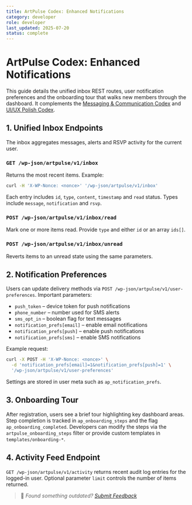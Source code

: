 ```yaml
---
title: ArtPulse Codex: Enhanced Notifications
category: developer
role: developer
last_updated: 2025-07-20
status: complete
---
```

# ArtPulse Codex: Enhanced Notifications

This guide details the unified inbox REST routes, user notification preferences and the onboarding tour that walks new members through the dashboard. It complements the [Messaging & Communication Codex](messaging-communication-codex.md) and [UI/UX Polish Codex](ui/widget-ui-design-guide.md).

## 1. Unified Inbox Endpoints

The inbox aggregates messages, alerts and RSVP activity for the current user.

### `GET /wp-json/artpulse/v1/inbox`

Returns the most recent items. Example:

```bash
curl -H 'X-WP-Nonce: <nonce>' '/wp-json/artpulse/v1/inbox'
```

Each entry includes `id`, `type`, `content`, `timestamp` and `read` status. Types include `message`, `notification` and `rsvp`.

### `POST /wp-json/artpulse/v1/inbox/read`
Mark one or more items read. Provide `type` and either `id` or an array `ids[]`.

### `POST /wp-json/artpulse/v1/inbox/unread`
Reverts items to an unread state using the same parameters.

## 2. Notification Preferences

Users can update delivery methods via `POST /wp-json/artpulse/v1/user-preferences`.
Important parameters:

- `push_token` – device token for push notifications
- `phone_number` – number used for SMS alerts
- `sms_opt_in` – boolean flag for text messages
- `notification_prefs[email]` – enable email notifications
- `notification_prefs[push]` – enable push notifications
- `notification_prefs[sms]` – enable SMS notifications

Example request:

```bash
curl -X POST -H 'X-WP-Nonce: <nonce>' \
  -d 'notification_prefs[email]=1&notification_prefs[push]=1' \
  '/wp-json/artpulse/v1/user-preferences'
```

Settings are stored in user meta such as `ap_notification_prefs`.

## 3. Onboarding Tour

After registration, users see a brief tour highlighting key dashboard areas. Step completion is tracked in `ap_onboarding_steps` and the flag `ap_onboarding_completed`. Developers can modify the steps via the `artpulse_onboarding_steps` filter or provide custom templates in `templates/onboarding-*`.

## 4. Activity Feed Endpoint

`GET /wp-json/artpulse/v1/activity` returns recent audit log entries for the logged-in user. Optional parameter `limit` controls the number of items returned.

> 💬 *Found something outdated? [Submit Feedback](feedback.md)*

